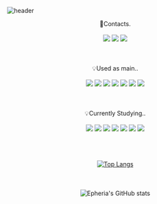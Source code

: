 ![header](https://capsule-render.vercel.app/api?type=waving&color=timeGradient&text=Welcome%20to%20Sehyup's%20GitHub%20👋%20&animation=twinkling&fontSize=35&fontAlignY=40&fontAlign=50&height=250)

<!--
**Epheria/Epheria** is a ✨ _special_ ✨ repository because its `README.md` (this file) appears on your GitHub profile.

Here are some ideas to get you started:

- 🔭 I’m currently working on ...
- 🌱 I’m currently learning ...
- 👯 I’m looking to collaborate on ...
- 🤔 I’m looking for help with ...
- 💬 Ask me about ...
- 📫 How to reach me: ...
- 😄 Pronouns: ...
- ⚡ Fun fact: ...
-->

<div align="center">
🔗Contacts.
<br>
<br>
<a href="https://Epheria.github.io" target="_blank"><img src="https://img.shields.io/badge/DevBlog-A9A9A9?style=flat-square&logo=blogger&logoColor=white"/></a>
<a href="https://www.youtube.com/channel/UCDgw56U0mrq6jIkMpDKqz3g" target="_blank"><img src="https://img.shields.io/badge/Video-DB7093?style=flat-square&logo=youtube&logoColor=white"/></a>
<a href="" target="_blank"><img src="https://img.shields.io/badge/tpguq1104@naver.com-3CB371?style=flat-square&logo=gmail&logoColor=white"/></a>
<br>
<br>
<br>
<br>
💡Used as main..
<br>
<br>
<a href="https://unity.com/kr" target="_blank"><img src="https://img.shields.io/badge/Unity-000000?style=flat-square&logo=unity&logoColor=#FFFFFF"/></a>
<a href="https://learn.microsoft.com/ko-kr/dotnet/csharp/tour-of-csharp/" target="_blank"><img src="https://img.shields.io/badge/Csharp-FFFAFA?style=flat-square&logo=csharp&logoColor=purple"/></a>
<a href="https://learn.microsoft.com/ko-kr/cpp/c-language/?view=msvc-170" target="_blank"><img src="https://img.shields.io/badge/C-4169E1?style=flat-square&logo=c&logoColor=white"/></a>
<a href="https://learn.microsoft.com/ko-kr/cpp/cpp/welcome-back-to-cpp-modern-cpp?view=msvc-170" target="_blank"><img src="https://img.shields.io/badge/C++-4169E1?style=flat-square&logo=cplusplus&logoColor=white"/></a>
<a href="https://www.ruby-lang.org/ko/" target="_blank"><img src="https://img.shields.io/badge/Ruby-FFFAFA?style=flat-square&logo=ruby&logoColor=red"/></a>
<a href="https://developer.apple.com/kr/xcode/" target="_blank"><img src="https://img.shields.io/badge/Xcode-E6E6FA?style=flat-square&logo=xcode&logoColor=blue"/></a>
<a href="https://fastlane.tools/" target="_blank"><img src="https://img.shields.io/badge/fastlane-FFFAFA?style=flat-square&logo=fastlane&logoColor=black"/></a>
<br>
<br>
<br>
<br>
💡Currently Studying..
<br>
<br>
<a href="https://www.python.org/" target="_blank"><img src="https://img.shields.io/badge/Python-FFFAFA?style=flat-square&logo=python&logoColor=#3776AB"/></a>
<a href="https://numpy.org/" target="_blank"><img src="https://img.shields.io/badge/Numpy-FFFAFA?style=flat-square&logo=numpy&logoColor=blue"/></a>
<a href="https://scipy.org/" target="_blank"><img src="https://img.shields.io/badge/Scipy-FFFAFA?style=flat-square&logo=scipy&logoColor=#8CAAE6"/></a>
<a href="https://pandas.pydata.org/" target="_blank"><img src="https://img.shields.io/badge/Pandas-FFFAFA?style=flat-square&logo=pandas&logoColor=darkblue"/></a>
<a href="https://jupyter.org/" target="_blank"><img src="https://img.shields.io/badge/Jupyter-FFFAFA?style=flat-square&logo=jupyter&logoColor=#F37626"/></a>
<a href="https://colab.research.google.com/?hl=ko" target="_blank"><img src="https://img.shields.io/badge/Colab-FFFAFA?style=flat-square&logo=googlecolab&logoColor=#F9AB00"/></a>
<a href="https://scikit-learn.org/stable/" target="_blank"><img src="https://img.shields.io/badge/ScikitLearn-FFFAFA?style=flat-square&logo=scikitlearn&logoColor=#F7931E"/></a>
<br>
<br>
<br>
<br>
  
[![Top Langs](https://github-readme-stats.vercel.app/api/top-langs/?username=Epheria&theme=tokyonight)](https://github.com/anuraghazra/github-readme-stats)
<br>
<br>
<br>
<br>
![Epheria's GitHub stats](https://github-readme-stats.vercel.app/api?username=Epheria&show_icons=true&theme=tokyonight)
</div>
